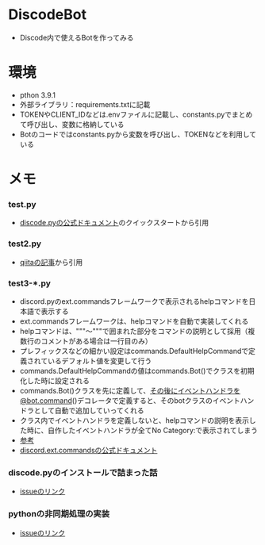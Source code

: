 # DiscodeBot

- Discode内で使えるBotを作ってみる

# 環境

- pthon 3.9.1
- 外部ライブラリ：requirements.txtに記載
- TOKENやCLIENT_IDなどは.envファイルに記載し、constants.pyでまとめて呼び出し、変数に格納している
- Botのコードではconstants.pyから変数を呼び出し、TOKENなどを利用している

# メモ

### test.py
- [discode.pyの公式ドキュメント](https://discordpy.readthedocs.io/en/stable/quickstart.html)のクイックスタートから引用

### test2.py
- [qiitaの記事](https://qiita.com/1ntegrale9/items/9d570ef8175cf178468f)から引用

### test3-*.py
- discord.pyのext.commandsフレームワークで表示されるhelpコマンドを日本語で表示する
- ext.commandsフレームワークは、helpコマンドを自動で実装してくれる
- helpコマンドは、"""～"""で囲まれた部分をコマンドの説明として採用（複数行のコメントがある場合は一行目のみ）
- プレフィックスなどの細かい設定はcommands.DefaultHelpCommandで定義されているデフォルト値を変更して行う
- commands.DefaultHelpCommandの値はcommands.Bot()でクラスを初期化した時に設定される
- commands.Bot()クラスを先に定義して、その後にイベントハンドラを@bot.command()デコレータで定義すると、そのbotクラスのイベントハンドラとして自動で追加していってくれる
- クラス内でイベントハンドラを定義しないと、helpコマンドの説明を表示した時に、自作したイベントハンドラが全てNo Category:で表示されてしまう
- [参考](https://cod-sushi.com/discord-py-help-command-japanese/)
- [discord.ext.commandsの公式ドキュメント](https://discordpy.readthedocs.io/en/stable/ext/commands/commands.html)


### discode.pyのインストールで詰まった話
- [issueのリンク](https://github.com/Sota6174/python-practice/issues/30#issue-821177113)

### pythonの非同期処理の実装
- [issueのリンク](https://github.com/Sota6174/python-practice/issues/30#issuecomment-790725645)
